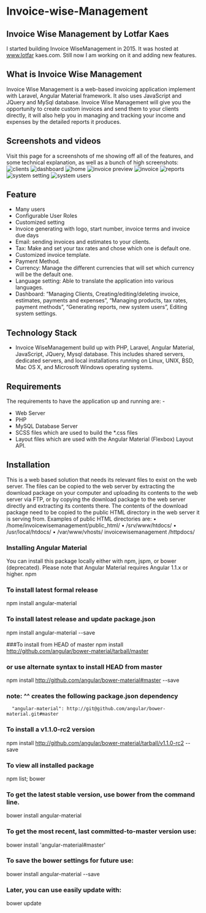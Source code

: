 # Invoice-wise-Management

## Invoice Wise Management by Lotfar Kaes
I started building Invoice WiseManagement in 2015. It was hosted at www.lotfar kaes.com. Still now I am working on it and adding new features. 
## What is Invoice Wise Management
Invoice Wise Management is a web-based invoicing application implement with Laravel, Angular Material framework. It also uses JavaScript and JQuery and MySql database. Invoice Wise Management will give you the opportunity to create custom invoices and send them to your clients directly, it will also help you in managing and tracking your income and expenses by the detailed reports it produces.
## Screenshots and videos 
Visit this page for a screenshots of me showing off all of the features, and some technical explanation, as well as a bunch of high screenshots:
![clients](https://cloud.githubusercontent.com/assets/12828393/17498495/1747f7aa-5dc8-11e6-9e5f-67a245e437c0.PNG)
![dashboard](https://cloud.githubusercontent.com/assets/12828393/17498497/17481334-5dc8-11e6-9014-2c9953f79038.PNG)
![home](https://cloud.githubusercontent.com/assets/12828393/17498498/17489c5a-5dc8-11e6-956a-a710fe5f9192.PNG)
![invoice preview](https://cloud.githubusercontent.com/assets/12828393/17498500/174a7c00-5dc8-11e6-83ab-fe3950764bc8.PNG)
![invoice](https://cloud.githubusercontent.com/assets/12828393/17498496/17481262-5dc8-11e6-9cb8-842d698d0ff1.PNG)
![reports](https://cloud.githubusercontent.com/assets/12828393/17498499/17498822-5dc8-11e6-9c57-51015fb4b3aa.PNG)
![system setting](https://cloud.githubusercontent.com/assets/12828393/17498501/175ff9b8-5dc8-11e6-87ca-bff7d1637859.PNG)
![system users](https://cloud.githubusercontent.com/assets/12828393/17498502/17601510-5dc8-11e6-830b-16dd4b6fa324.PNG)

## Feature
-	Many users
-	Configurable User Roles
-	Customized setting 
-	Invoice generating with logo, start number, invoice terms and invoice due days
-	Email: sending invoices and estimates to your clients.
-	Tax: Make and set your tax rates and chose which one is default one.
-	Customized invoice template. 
-	Payment Method.
-	Currency: Manage the different currencies that will set which currency will be the default one.
-	Language setting: Able to translate the application into various languages.
-	Dashboard: “Managing Clients, Creating/editing/deleting invoice, estimates, payments and expenses”, “Managing products, tax rates, payment methods”, “Generating reports, new system users”, Editing system settings.
## Technology Stack
-	Invoice WiseManagement build up with PHP, Laravel, Angular Material, JavaScript, JQuery, Mysql database. This includes shared servers, dedicated servers, and local installations running on Linux, UNIX, BSD, Mac OS X, and Microsoft Windows operating systems.

## Requirements
The requirements to have the application up and running are: - 
-	Web Server 
-	PHP 
-	MySQL Database Server 
-	SCSS files which are used to build the *.css files
-	Layout files which are used with the Angular Material (Flexbox) Layout API.

## Installation
This is a web based solution that needs its relevant files to exist on the web server. The files can be copied to the web server by extracting the download package on your computer and uploading its contents to the web server via FTP, or by copying the download package to the web server directly and extracting its contents there. The contents of the download package need to be copied to the public HTML directory in the web server it is serving from. Examples of public HTML directories are: 
• /home/invoicewisemanagement/public_html/ 
• /srv/www/htdocs/ 
• /usr/local/htdocs/ 
• /var/www/vhosts/ invoicewisemanagement /httpdocs/ 


###  Installing Angular Material
You can install this package locally either with npm, jspm, or bower (deprecated).
Please note that Angular Material requires Angular 1.1.x or higher.
npm
### To install latest formal release 
npm install angular-material

### To install latest release and update package.json
npm install angular-material --save

###To install from HEAD of master
npm install http://github.com/angular/bower-material/tarball/master

### or use alternate syntax to install HEAD from master
npm install http://github.com/angular/bower-material#master --save
### note: ^^ creates the following package.json dependency
      "angular-material": http://git@github.com/angular/bower-material.git#master


### To install a v1.1.0-rc2 version 
npm install http://github.com/angular/bower-material/tarball/v1.1.0-rc2 --save

### To view all installed package 
npm list;
bower
### To get the latest stable version, use bower from the command line.
bower install angular-material

### To get the most recent, last committed-to-master version use:
bower install 'angular-material#master'

### To save the bower settings for future use:
bower install angular-material --save

### Later, you can use easily update with:
bower update





